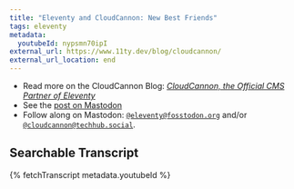 ```yaml
---
title: "Eleventy and CloudCannon: New Best Friends"
tags: eleventy
metadata:
  youtubeId: nypsmn70ipI
external_url: https://www.11ty.dev/blog/cloudcannon/
external_url_location: end
---
```

<script type="module" src="/static/js/onvisible.js"></script>
<div>
	<on-visible>
		<youtube-lite-player @slug="{{ metadata.youtubeId }}" @label="{{ title }}" @jsapi @hide-link></youtube-lite-player>
	</on-visible>
	<youtube-link @label="{{ title }}" href="https://youtube.com/watch?v={{ metadata.youtubeId }}"></youtube-link>
</div>

* Read more on the CloudCannon Blog: [_CloudCannon, the Official CMS Partner of Eleventy_](https://cloudcannon.com/blog/cloudcannon-the-official-cms-partner-of-eleventy/)
* See the [post on Mastodon](https://fosstodon.org/@eleventy/110775434718494755)
* Follow along on Mastodon: [`@eleventy@fosstodon.org`](https://fosstodon.org/@eleventy) and/or [`@cloudcannon@techhub.social`](https://techhub.social/@cloudcannon).


## Searchable Transcript

{% fetchTranscript metadata.youtubeId %}